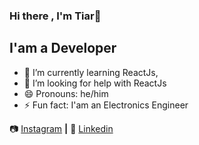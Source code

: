 ### Hi there , I'm Tiar👋

## I'am a Developer 

<!-- - 🔭 I’m currently working on Projek Bareng -->
- 🌱 I’m currently learning ReactJs, 
- 🤔 I’m looking for help with ReactJs
- 😄 Pronouns: he/him
- ⚡ Fun fact: I'am an Electronics Engineer

<!-- 🏡 [Website][Website]  **|** -->
📷 [Instagram][Instagram] **|**
👔 [Linkedin][Linkedin] 

<!--[Website]: https://tiarss.github.io/ -->
[Instagram]: https://instagram.com/muhammadsubrata
[Linkedin]: https://www.linkedin.com/in/bahtiarsubrata/

<!-- inspired by bradgarropy github profile  -->

